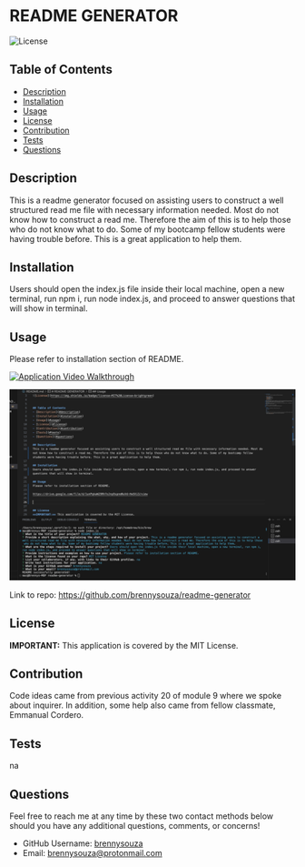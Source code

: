 # README GENERATOR

![License](https://img.shields.io/badge/license-MIT%20License-brightgreen)


## Table of Contents 
- [Description](#description)
- [Installation](#installation)
- [Usage](#usage)
- [License](#license)
- [Contribution](#contribution)
- [Tests](#tests)
- [Questions](#questions)

## Description 
This is a readme generator focused on assisting users to construct a well structured read me file with necessary information needed. Most do not know how to construct a read me. Therefore the aim of this is to help those who do not know what to do. Some of my bootcamp fellow students were having trouble before. This is a great application to help them.

## Installation
Users should open the index.js file inside their local machine, open a new terminal, run npm i, run node index.js, and proceed to answer questions that will show in terminal.

## Usage
Please refer to installation section of README.

[![Application Video Walkthrough](https://drive.google.com/file/d/1unPqkaW29Rh7oJnp9spneNuVd-Hw5Xi3/view)](https://drive.google.com/file/d/1unPqkaW29Rh7oJnp9spneNuVd-Hw5Xi3/view)

![Application Screenshot](assets/images/readmegenerator.png)

Link to repo: https://github.com/brennysouza/readme-generator


## License
**IMPORTANT:** This application is covered by the MIT License.

## Contribution
Code ideas came from previous activity 20 of module 9 where we spoke about inquirer. In addition, some help also came from fellow classmate, Emmanual Cordero. 

## Tests
na

## Questions
Feel free to reach me at any time by these two contact methods below should you have any additional questions, comments, or concerns!

- GitHub Username: [brennysouza](https://github.com/brennysouza/readme-generator)
- Email: brennysouza@protonmail.com 

